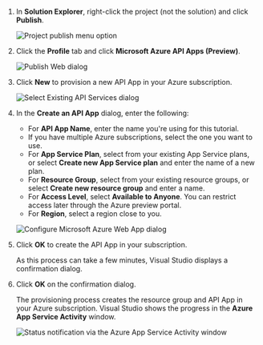 1. In **Solution Explorer**, right-click the project (not the solution) and click **Publish**. 

    ![Project publish menu option](./media/app-service-api-pub-web-create/20-publish-gesture-v3.png)

2. Click the **Profile** tab and click **Microsoft Azure API Apps (Preview)**. 

    ![Publish Web dialog](./media/app-service-api-pub-web-create/21-select-api-apps-for-deployment-v2.png)

3. Click **New** to provision a new API App in your Azure subscription.

    ![Select Existing API Services dialog](./media/app-service-api-pub-web-create/23-publish-to-apiapps-v3.png)

4. In the **Create an API App** dialog, enter the following:

    - For **API App Name**, enter the name you're using for this tutorial. 
    - If you have multiple Azure subscriptions, select the one you want to use.
    - For **App Service Plan**, select from your existing App Service plans, or select **Create new App Service plan** and enter the name of a new plan. 
    - For **Resource Group**, select from your existing resource groups, or select **Create new resource group** and enter a name. 
    - For **Access Level**, select **Available to Anyone**. You can restrict access later through the Azure preview portal.
    - For **Region**, select a region close to you.  

    ![Configure Microsoft Azure Web App dialog](./media/app-service-api-pub-web-create/24-new-api-app-dialog-v3.png)

5. Click **OK** to create the API App in your subscription. 

    As this process can take a few minutes, Visual Studio displays a confirmation dialog.  

6. Click **OK** on the confirmation dialog. 
 
    The provisioning process creates the resource group and API App in your Azure subscription. Visual Studio shows the progress in the **Azure App Service Activity** window. 

    ![Status notification via the Azure App Service Activity window](./media/app-service-api-pub-web-create/26-provisioning-success-v3.png)

